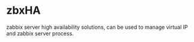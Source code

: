 zbxHA
=====

zabbix server high availability solutions, can be used to manage virtual IP and zabbix server process.
